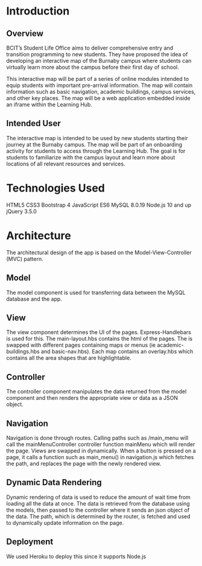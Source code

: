 # Introduction
## Overview
BCIT’s Student Life Office aims to deliver comprehensive entry and transition programming to new students. They have proposed the idea of developing an interactive map of the Burnaby campus where students can virtually learn more about the campus before their first day of school. 

This interactive map will be part of a series of online modules intended to equip students with important pre-arrival information. The map will contain information such as basic navigation, academic buildings, campus services, and other key places. The map will be a web application embedded inside an iframe within the Learning Hub.
## Intended User
The interactive map is intended to be used by new students starting their journey at the Burnaby campus. The map will be part of an onboarding activity for students to access through the Learning Hub. The goal is for students to familiarize with the campus layout and learn more about locations of all relevant resources and services.
# Technologies Used
HTML5
CSS3
Bootstrap 4
JavaScript ES6
MySQL 8.0.19
Node.js 10 and up
jQuery 3.5.0		




# Architecture
The architectural design of the app is based on the Model-View-Controller (MVC) pattern. 

## Model
The model component is used for transferring data between the MySQL database and the app.



## View
The view component determines the UI of the pages. Express-Handlebars is used for this. The main-layout.hbs contains the html <head> of the pages. The <body> is swapped with different pages containing maps or menus (ie academic-buildings.hbs and basic-nav.hbs). Each map contains an overlay.hbs which contains all the area shapes that are highlightable.


## Controller
The controller component manipulates the data returned from the model component and then renders the appropriate view or data as a JSON object.  

		

## Navigation
Navigation is done through routes. Calling paths such as /main_menu will call the mainMenuController controller function mainMenu which will render the page. Views are swapped in dynamically. When a button is pressed on a page, it calls a function such as main_menu() in navigation.js which fetches the path, and replaces the page with the newly rendered view.



## Dynamic Data Rendering
Dynamic rendering of data is used to reduce the amount of wait time from loading all the data at once. The data is retrieved from the database using the models, then passed to the controller where it sends an json object of the data. The path, which is determined by the router, is fetched and used to dynamically update information on the page.

## Deployment
We used Heroku to deploy this since it supports Node.js
